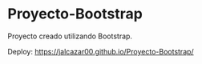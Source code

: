# Proyecto-Bootstrap
Proyecto creado utilizando Bootstrap.

Deploy:
https://jalcazar00.github.io/Proyecto-Bootstrap/
